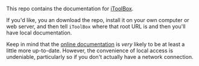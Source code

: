 This repo contains the documentation for
[iToolBox](http://ourtimelines.com/itdoc/intro.html).

If you'd like, you an download the repo, install it on your own computer
or web server, and then tell `iToolBox` where that root URL is and then
you'll have local documentation.

Keep in mind that the
[online documentation](http://ourtimelines.com/itdoc/intro.html)
is _very_ likely to be at
least a little more up-to-date. However, the convenience of local access
is undeniable, particularly so if you don't actually have a network
connection.



